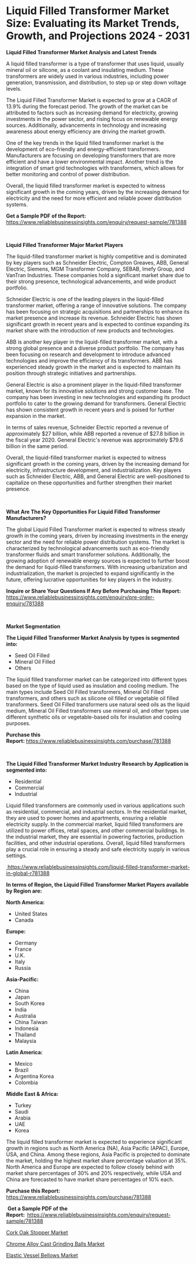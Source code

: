 <p><h1>Liquid Filled Transformer Market Size: Evaluating its Market Trends, Growth, and Projections 2024 - 2031</h1></p><p><strong>Liquid Filled Transformer Market Analysis and Latest Trends</strong></p>
<p><p>A liquid filled transformer is a type of transformer that uses liquid, usually mineral oil or silicone, as a coolant and insulating medium. These transformers are widely used in various industries, including power generation, transmission, and distribution, to step up or step down voltage levels.</p><p>The Liquid Filled Transformer Market is expected to grow at a CAGR of 13.9% during the forecast period. The growth of the market can be attributed to factors such as increasing demand for electricity, growing investments in the power sector, and rising focus on renewable energy sources. Additionally, advancements in technology and increasing awareness about energy efficiency are driving the market growth.</p><p>One of the key trends in the liquid filled transformer market is the development of eco-friendly and energy-efficient transformers. Manufacturers are focusing on developing transformers that are more efficient and have a lower environmental impact. Another trend is the integration of smart grid technologies with transformers, which allows for better monitoring and control of power distribution.</p><p>Overall, the liquid filled transformer market is expected to witness significant growth in the coming years, driven by the increasing demand for electricity and the need for more efficient and reliable power distribution systems.</p></p>
<p><strong>Get a Sample PDF of the Report:&nbsp;</strong> <a href="https://www.reliablebusinessinsights.com/enquiry/request-sample/781388">https://www.reliablebusinessinsights.com/enquiry/request-sample/781388</a></p>
<p>&nbsp;</p>
<p><strong>Liquid Filled Transformer Major Market Players</strong></p>
<p><p>The liquid-filled transformer market is highly competitive and is dominated by key players such as Schneider Electric, Compton Greaves, ABB, General Electric, Siemens, MGM Transformer Company, SEBAB, Imefy Group, and VanTran Industries. These companies hold a significant market share due to their strong presence, technological advancements, and wide product portfolio.</p><p>Schneider Electric is one of the leading players in the liquid-filled transformer market, offering a range of innovative solutions. The company has been focusing on strategic acquisitions and partnerships to enhance its market presence and increase its revenue. Schneider Electric has shown significant growth in recent years and is expected to continue expanding its market share with the introduction of new products and technologies.</p><p>ABB is another key player in the liquid-filled transformer market, with a strong global presence and a diverse product portfolio. The company has been focusing on research and development to introduce advanced technologies and improve the efficiency of its transformers. ABB has experienced steady growth in the market and is expected to maintain its position through strategic initiatives and partnerships.</p><p>General Electric is also a prominent player in the liquid-filled transformer market, known for its innovative solutions and strong customer base. The company has been investing in new technologies and expanding its product portfolio to cater to the growing demand for transformers. General Electric has shown consistent growth in recent years and is poised for further expansion in the market.</p><p>In terms of sales revenue, Schneider Electric reported a revenue of approximately $27 billion, while ABB reported a revenue of $27.8 billion in the fiscal year 2020. General Electric's revenue was approximately $79.6 billion in the same period.</p><p>Overall, the liquid-filled transformer market is expected to witness significant growth in the coming years, driven by the increasing demand for electricity, infrastructure development, and industrialization. Key players such as Schneider Electric, ABB, and General Electric are well-positioned to capitalize on these opportunities and further strengthen their market presence.</p></p>
<p>&nbsp;</p>
<p><strong>What Are The Key Opportunities For Liquid Filled Transformer Manufacturers?</strong></p>
<p><p>The global Liquid Filled Transformer market is expected to witness steady growth in the coming years, driven by increasing investments in the energy sector and the need for reliable power distribution systems. The market is characterized by technological advancements such as eco-friendly transformer fluids and smart transformer solutions. Additionally, the growing adoption of renewable energy sources is expected to further boost the demand for liquid-filled transformers. With increasing urbanization and industrialization, the market is projected to expand significantly in the future, offering lucrative opportunities for key players in the industry.</p></p>
<p><strong>Inquire or Share Your Questions If Any Before Purchasing This Report:</strong> <a href="https://www.reliablebusinessinsights.com/enquiry/pre-order-enquiry/781388">https://www.reliablebusinessinsights.com/enquiry/pre-order-enquiry/781388</a></p>
<p>&nbsp;</p>
<p><strong>Market Segmentation</strong></p>
<p><strong>The Liquid Filled Transformer Market Analysis by types is segmented into:</strong></p>
<p><ul><li>Seed Oil Filled</li><li>Mineral Oil Filled</li><li>Others</li></ul></p>
<p><p>The liquid filled transformer market can be categorized into different types based on the type of liquid used as insulation and cooling medium. The main types include Seed Oil Filled transformers, Mineral Oil Filled transformers, and others such as silicone oil filled or vegetable oil filled transformers. Seed Oil Filled transformers use natural seed oils as the liquid medium, Mineral Oil Filled transformers use mineral oil, and other types use different synthetic oils or vegetable-based oils for insulation and cooling purposes.</p></p>
<p><strong>Purchase this Report:&nbsp;</strong><a href="https://www.reliablebusinessinsights.com/purchase/781388">https://www.reliablebusinessinsights.com/purchase/781388</a></p>
<p>&nbsp;</p>
<p><strong>The Liquid Filled Transformer Market Industry Research by Application is segmented into:</strong></p>
<p><ul><li>Residential</li><li>Commercial</li><li>Industrial</li></ul></p>
<p><p>Liquid filled transformers are commonly used in various applications such as residential, commercial, and industrial sectors. In the residential market, they are used to power homes and apartments, ensuring a reliable electricity supply. In the commercial market, liquid filled transformers are utilized to power offices, retail spaces, and other commercial buildings. In the industrial market, they are essential in powering factories, production facilities, and other industrial operations. Overall, liquid filled transformers play a crucial role in ensuring a steady and safe electricity supply in various settings.</p></p>
<p><a href="https://www.reliablebusinessinsights.com/liquid-filled-transformer-market-in-global-r781388">&nbsp;https://www.reliablebusinessinsights.com/liquid-filled-transformer-market-in-global-r781388</a></p>
<p><strong>In terms of Region, the Liquid Filled Transformer Market Players available by Region are:</strong></p>
<p>
    <p> <strong> North America: </strong>
        <ul>
            <li>United States</li>
            <li>Canada</li>
        </ul>
        </p> 
    <p> <strong> Europe: </strong>
        <ul>
            <li>Germany</li>
            <li>France</li>
            <li>U.K.</li>
            <li>Italy</li>
            <li>Russia</li>
        </ul>
        </p> 
    <p> <strong> Asia-Pacific: </strong>
        <ul>
            <li>China</li>
            <li>Japan</li>
            <li>South Korea</li>
            <li>India</li>
            <li>Australia</li>
            <li>China Taiwan</li>
            <li>Indonesia</li>
            <li>Thailand</li>
            <li>Malaysia</li>
        </ul>
        </p> 
    <p> <strong> Latin America: </strong>
        <ul>
            <li>Mexico</li>
            <li>Brazil</li>
            <li>Argentina Korea</li>
            <li>Colombia</li>
        </ul>
        </p> 
    <p> <strong> Middle East & Africa: </strong>
        <ul>
            <li>Turkey</li>
            <li>Saudi</li>
            <li>Arabia</li>
            <li>UAE</li>
            <li>Korea</li>
        </ul>
    </p>
    </p>
<p><p>The liquid filled transformer market is expected to experience significant growth in regions such as North America (NA), Asia Pacific (APAC), Europe, USA, and China. Among these regions, Asia Pacific is projected to dominate the market, holding the highest market share percentage valuation at 35%. North America and Europe are expected to follow closely behind with market share percentages of 30% and 20% respectively, while USA and China are forecasted to have market share percentages of 10% each.</p></p>
<p><strong>Purchase this Report: </strong><a href="https://www.reliablebusinessinsights.com/purchase/781388">https://www.reliablebusinessinsights.com/purchase/781388</a></p>
<p>&nbsp;<strong>Get a Sample PDF of the Report:&nbsp;&nbsp;</strong><a href="https://www.reliablebusinessinsights.com/enquiry/request-sample/781388">https://www.reliablebusinessinsights.com/enquiry/request-sample/781388</a></p>
<p><strong></strong></p>
<p><p><a href="https://github.com/markusgodoy/Market-Research-Report-List-4/blob/main/cork-oak-stopper-market.md">Cork Oak Stopper Market</a></p><p><a href="https://github.com/luckyshygirl/Market-Research-Report-List-5/blob/main/chrome-alloy-cast-grinding-balls-market.md">Chrome Alloy Cast Grinding Balls Market</a></p><p><a href="https://github.com/arionmp/Market-Research-Report-List-4/blob/main/elastic-vessel-bellows-market.md">Elastic Vessel Bellows Market</a></p></p>